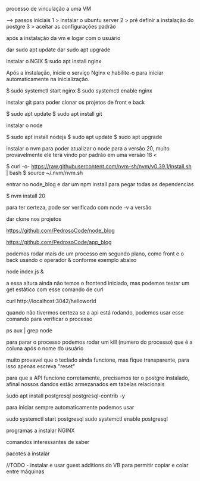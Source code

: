 processo de vinculação a uma VM

--> passos iniciais
1 > instalar o ubuntu server
2 > pré definir a instalação do postgre
3 > aceitar as configurações padrão

após a instalação da vm e logar com o usuário

dar sudo apt update
dar sudo apt upgrade

instalar o NGIX 
$ sudo apt install nginx

Após a instalação, inicie o serviço Nginx e habilite-o para iniciar automaticamente na inicialização.

$ sudo systemctl start nginx
$ sudo systemctl enable nginx

instalar git para poder clonar os projetos de front e back

$ sudo apt update
$ sudo apt install git

instalar o node

$ sudo apt install nodejs
$ sudo apt update
$ sudo apt upgrade

instalar o nvm para poder atualizar o node para a versão 20, muito provavelmente ele terá vindo por padrão em uma versão 18 <

$ curl -o- https://raw.githubusercontent.com/nvm-sh/nvm/v0.39.1/install.sh | bash
$ source ~/.nvm/nvm.sh

entrar no node_blog e dar um npm install para pegar todas as dependencias

$ nvm install 20

para ter certeza, pode ser verificado com node -v a versão 

dar clone nos projetos 

https://github.com/PedrosoCode/node_blog

https://github.com/PedrosoCode/app_blog

podemos rodar mais de um processo em segundo plano, como front e o back usando o operador & conforme exemplo abaixo

node index.js &

a essa altura ainda não temos o frontend iniciado, mas podemos testar um get estático com esse comando de curl

curl http://localhost:3042/helloworld

quando não tivermos certeza se a api está rodando, podemos usar esse comando para verificar o processo

ps aux | grep node

para parar o processo podemos rodar um kill (numero do processo) que é a coluna após o nome do usuário

muito provavel que o teclado ainda funcione, mas fique transparente, para isso apenas escreva "reset"

para que a API funcione corretamente, precisamos ter o postgre instalado, afinal nossos dandos estão armezanados em tabelas relacionais

sudo apt install postgresql postgresql-contrib -y

para iniciar sempre automaticamente podemos usar

sudo systemctl start postgresql
sudo systemctl enable postgresql



programas a instalar
NGINX

comandos interessantes de saber

pacotes a instalar


//TODO - instalar e usar guest additions do VB para permitir copiar e colar entre máquinas

